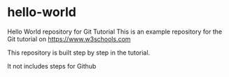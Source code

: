 # hello-world
Hello World repository for Git Tutorial
This is an example repository for the Git tutorial on https://www.w3schools.com

This repository is built step by step in the tutorial.

It not includes steps for Github

